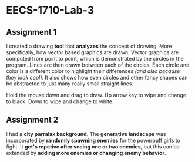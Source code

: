 # EECS-1710-Lab-3

## Assignment 1

I created a drawing **tool** that **analyzes** the concept of drawing. More specifically, how vector based graphics are drawn. Vector graphics are computed from point to point, which is demonstrated by the circles in the program. Lines are then drawn between each of the circles. Each circle and color is a different color to highlight their differences _(and also because they look cool)_. It also shows how even circles and other fancy shapes can be abstracted to just many really small straight lines.

Hold the mouse down and drag to draw. Up arrow key to wipe and change to black. Down to wipe and change to white.

## Assignment 2

I had a **city parralax background**. The **generative landscape** was incorporated by **randomly spawning enemies** for the powerpuff girls to fight. It **get's repetive after seeing one or two enemies**, but this can be extended by **adding more enemies or changing enemy behavior**.
